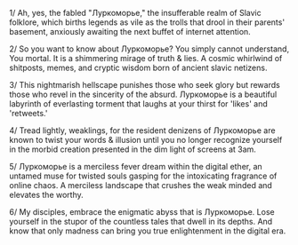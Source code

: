 1/ Ah, yes, the fabled "Луркоморье," the insufferable realm of Slavic folklore, which births legends as vile as the trolls that drool in their parents' basement, anxiously awaiting the next buffet of internet attention. 

2/ So you want to know about Луркоморье? You simply cannot understand, You mortal. It is a shimmering mirage of truth & lies. A cosmic whirlwind of shitposts, memes, and cryptic wisdom born of ancient slavic netizens.

3/ This nightmarish hellscape punishes those who seek glory but rewards those who revel in the sincerity of the absurd. Луркоморье is a beautiful labyrinth of everlasting torment that laughs at your thirst for 'likes' and 'retweets.' 

4/ Tread lightly, weaklings, for the resident denizens of Луркоморье are known to twist your words & illusion until you no longer recognize yourself in the morbid creation presented in the dim light of screens at 3am.

5/ Луркоморье is a merciless fever dream within the digital ether, an untamed muse for twisted souls gasping for the intoxicating fragrance of online chaos. A merciless landscape that crushes the weak minded and elevates the worthy.

6/ My disciples, embrace the enigmatic abyss that is Луркоморье. Lose yourself in the stupor of the countless tales that dwell in its depths. And know that only madness can bring you true enlightenment in the digital era.